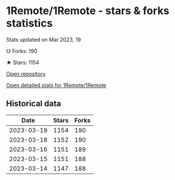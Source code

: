 # 1Remote/1Remote - stars & forks statistics

Stats updated on Mar 2023, 19

☋ Forks: 190

★ Stars: 1154

[Open repository](https://github.com/1Remote/1Remote)

[Open detailed stats for 1Remote/1Remote](https://reviewgithub.com/rep/1Remote/1Remote)

## Historical data
| Date | Stars | Forks |
|------|-------|-------|
| 2023-03-19 | 1154 | 190 | 
| 2023-03-18 | 1152 | 190 | 
| 2023-03-16 | 1151 | 189 | 
| 2023-03-15 | 1151 | 188 | 
| 2023-03-14 | 1147 | 188 | 

